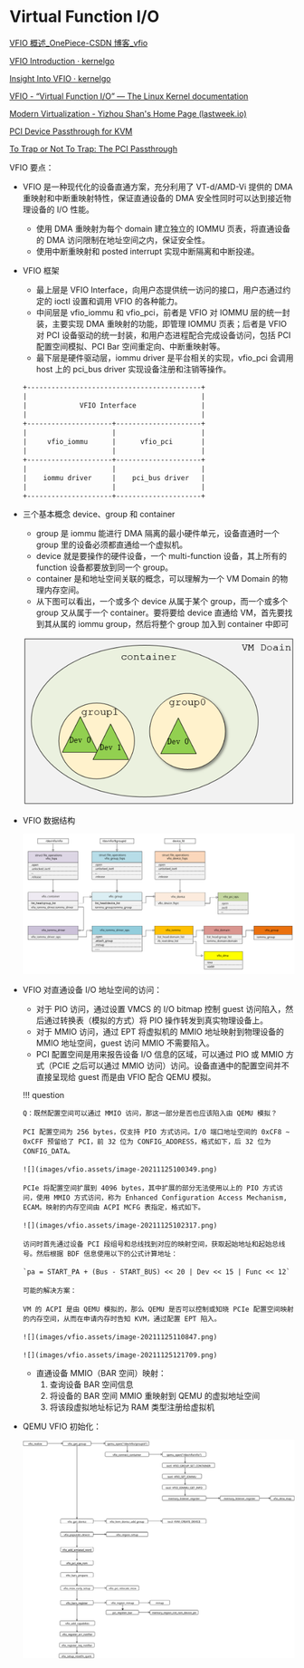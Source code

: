 # Virtual Function I/O

[VFIO 概述\_OnePiece-CSDN 博客\_vfio](https://blog.csdn.net/hx_op/article/details/104029622)

[VFIO Introduction · kernelgo](https://kernelgo.org/vfio-introduction.html)

[Insight Into VFIO · kernelgo](https://kernelgo.org/vfio-insight.html)

[VFIO - “Virtual Function I/O” — The Linux Kernel documentation](https://www.kernel.org/doc/html/latest/driver-api/vfio.html)

[Modern Virtualization - Yizhou Shan's Home Page (lastweek.io)](http://lastweek.io/notes/virt/)

[PCI Device Passthrough for KVM](http://www.linux-kvm.org/images/d/d0/KvmForum2008%24kdf2008_14.pdf)

[To Trap or Not To Trap: The PCI Passthrough](https://www.donglizhang.org/virt-passthrough.pdf)


VFIO 要点：

- VFIO 是一种现代化的设备直通方案，充分利用了 VT-d/AMD-Vi 提供的 DMA 重映射和中断重映射特性，保证直通设备的 DMA 安全性同时可以达到接近物理设备的 I/O 性能。

  - 使用 DMA 重映射为每个 domain 建立独立的 IOMMU 页表，将直通设备的 DMA 访问限制在地址空间之内，保证安全性。
  - 使用中断重映射和 posted interrupt 实现中断隔离和中断投递。

- VFIO 框架

  - 最上层是 VFIO Interface，向用户态提供统一访问的接口，用户态通过约定的 ioctl 设置和调用 VFIO 的各种能力。
  - 中间层是 vfio_iommu 和 vfio_pci，前者是 VFIO 对 IOMMU 层的统一封装，主要实现 DMA 重映射的功能，即管理 IOMMU 页表；后者是 VFIO 对 PCI 设备驱动的统一封装，和用户态进程配合完成设备访问，包括 PCI 配置空间模拟、PCI Bar 空间重定向、中断重映射等。
  - 最下层是硬件驱动层，iommu driver 是平台相关的实现，vfio_pci 会调用 host 上的 pci_bus driver 实现设备注册和注销等操作。

  ```
  +-------------------------------------------+
  |                                           |
  |             VFIO Interface                |
  |                                           |
  +---------------------+---------------------+
  |                     |                     |
  |     vfio_iommu      |      vfio_pci       |
  |                     |                     |
  +---------------------+---------------------+
  |                     |                     |
  |    iommu driver     |    pci_bus driver   |
  |                     |                     |
  +---------------------+---------------------+
  ```

- 三个基本概念 device、group 和 container

  - group 是 iommu 能进行 DMA 隔离的最小硬件单元，设备直通时一个 group 里的设备必须都直通给一个虚拟机。
  - device 就是要操作的硬件设备，一个 multi-function 设备，其上所有的 function 设备都要放到同一个 group。
  - container 是和地址空间关联的概念，可以理解为一个 VM Domain 的物理内存空间。
  - 从下图可以看出，一个或多个 device 从属于某个 group，而一个或多个 group 又从属于一个 container。要将要给 device 直通给 VM，首先要找到其从属的 iommu group，然后将整个 group 加入到 container 中即可

  ![](images/vfio.assets/image-20211124143712.png)

- VFIO 数据结构

  ![](images/vfio.assets/vfio-structure.svg)

- VFIO 对直通设备 I/O 地址空间的访问：
  
  - 对于 PIO 访问，通过设置 VMCS 的 I/O bitmap 控制 guest 访问陷入，然后通过转换表（模拟的方式）将 PIO 操作转发到真实物理设备上。
  - 对于 MMIO 访问，通过 EPT 将虚拟机的 MMIO 地址映射到物理设备的 MMIO 地址空间，guest 访问 MMIO 不需要陷入。
  - PCI 配置空间是用来报告设备 I/O 信息的区域，可以通过 PIO 或 MMIO 方式（PCIE 之后可以通过 MMIO 访问）访问。设备直通中的配置空间并不直接呈现给 guest 而是由 VFIO 配合 QEMU 模拟。
  
  !!! question

      Q：既然配置空间可以通过 MMIO 访问，那这一部分是否也应该陷入由 QEMU 模拟？

      PCI 配置空间为 256 bytes，仅支持 PIO 方式访问。I/O 端口地址空间的 0xCF8 ~ 0xCFF 预留给了 PCI，前 32 位为 CONFIG_ADDRESS，格式如下，后 32 位为 CONFIG_DATA。

      ![](images/vfio.assets/image-20211125100349.png)

      PCIe 将配置空间扩展到 4096 bytes，其中扩展的部分无法使用以上的 PIO 方式访问，使用 MMIO 方式访问，称为 Enhanced Configuration Access Mechanism, ECAM。映射的内存空间由 ACPI MCFG 表指定，格式如下。

      ![](images/vfio.assets/image-20211125102317.png)

      访问时首先通过设备 PCI 段组号和总线找到对应的映射空间，获取起始地址和起始总线号。然后根据 BDF 信息使用以下的公式计算地址：

      `pa = START_PA + (Bus - START_BUS) << 20 | Dev << 15 | Func << 12`

      可能的解决方案：

      VM 的 ACPI 是由 QEMU 模拟的，那么 QEMU 是否可以控制或知晓 PCIe 配置空间映射的内存空间，从而在申请内存时告知 KVM，通过配置 EPT 陷入。

      ![](images/vfio.assets/image-20211125110847.png)

      ![](images/vfio.assets/image-20211125121709.png)
    
  - 直通设备 MMIO（BAR 空间）映射：
    1. 查询设备 BAR 空间信息
    2. 将设备的 BAR 空间 MMIO 重映射到 QEMU 的虚拟地址空间
    3. 将该段虚拟地址标记为 RAM 类型注册给虚拟机

- QEMU VFIO 初始化：

  ![](images/vfio.assets/qemu-vfio.svg)